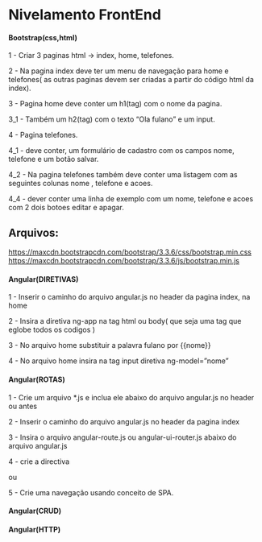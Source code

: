Nivelamento FrontEnd
============

#### Bootstrap(css,html)

1 - Criar 3 paginas html ->  index, home, telefones.

2 - Na pagina index deve ter um menu de navegação para home e telefones( as outras paginas devem ser criadas a partir do código html da index).

3 - Pagina home deve conter um  h1(tag) com o nome da pagina.

3_1 - Também um h2(tag) com o texto “Ola fulano” e um input.

4 - Pagina telefones.

4_1 - deve conter, um formulário de cadastro com os campos nome, telefone e um botão salvar.

4_2 - Na pagina telefones também deve conter uma listagem com as seguintes colunas nome , telefone e acoes.

4_4 - dever conter uma linha de exemplo com um nome, telefone e acoes com 2 dois botoes editar e apagar.


Arquivos:
---------
https://maxcdn.bootstrapcdn.com/bootstrap/3.3.6/css/bootstrap.min.css
https://maxcdn.bootstrapcdn.com/bootstrap/3.3.6/js/bootstrap.min.js

#### Angular(DIRETIVAS)

1 - Inserir o caminho do arquivo angular.js no header da pagina index, na home

2 - Insira a diretiva ng-app na tag html ou body( que seja uma tag que eglobe todos os codigos )

3 - No arquivo home substituir a palavra fulano por {{nome}}  

4 - No arquivo home insira na tag input diretiva ng-model=”nome”

#### Angular(ROTAS)

1 - Crie um arquivo *.js e inclua ele abaixo do arquivo angular.js no header ou antes </body>

2 - Inserir o caminho do arquivo angular.js no header da pagina index

3 - Insira o arquivo angular-route.js ou angular-ui-router.js abaixo do arquivo angular.js 

4 - crie a directiva <div ng-view></div>  ou <div ui-view></div> 

5 - Crie uma navegação usando conceito  de SPA. 

#### Angular(CRUD)

#### Angular(HTTP)




    	
 
	
